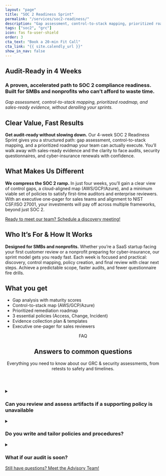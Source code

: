 ```yaml
---
layout: "page"
title: "SOC 2 Readiness Sprint"
permalink: "/services/soc2-readiness/"
description: "Gap assessment, control-to-stack mapping, prioritized roadmap, and sales-ready evidence—without derailing your sprints."
tags: ["soc2", "grc"]
icon: fas fa-user-shield
order: 3
cta_text: "Book a 20‑min Fit Call"
cta_link: "{{ site.calendly_url }}"
show_in_nav: false
---
```



## Audit-Ready in 4 Weeks


### A proven, accelerated path to SOC 2 compliance readiness. Built for SMBs and nonprofits who can’t afford to waste time.

*Gap assessment, control-to-stack mapping, prioritized roadmap, and sales-ready evidence, without derailing your sprints.*

## Clear Value, Fast Results
**Get audit-ready without slowing down.** Our 4-week SOC 2 Readiness Sprint gives you a structured path: gap assessment, control-to-stack mapping, and a prioritized roadmap your team can actually execute. You’ll walk away with sales-ready evidence and the clarity to face audits, security questionnaires, and cyber-insurance renewals with confidence.

## What Makes Us Different
**We compress the SOC 2 ramp.** In just four weeks, you’ll gain a clear view of control gaps, a cloud-aligned map (AWS/GCP/Azure), and a minimum viable set of policies to satisfy first-time auditors and enterprise reviewers. With an executive one-pager for sales teams and alignment to NIST CSF/ISO 27001, your investments will pay off across multiple frameworks, beyond just SOC 2.

<a class="btn-cta" href="{{ site.calendly_url }}">Ready to meet our team? Schedule a discovery meeting!</a>
 
## Who It’s For & How It Works
**Designed for SMBs and nonprofits.** Whether you’re a SaaS startup facing your first customer review or a nonprofit preparing for cyber-insurance, our sprint model gets you ready fast. Each week is focused and practical: discovery, control mapping, policy creation, and final review with clear next steps. Achieve a predictable scope, faster audits, and fewer questionnaire fire drills.

## What you get
- Gap analysis with maturity scores
- Control-to-stack map (AWS/GCP/Azure)  
- Prioritized remediation roadmap  
- 3 essential policies (Access, Change, Incident)  
- Evidence collection plan & templates  
- Executive one-pager for sales reviewers


<section id="faq" class="faq-section" aria-label="Frequently asked questions">
  <header class="faq-header container">
    <span class="badge">FAQ</span>
    <h2>Answers to common questions</h2>
    <p class="muted">Everything you need to know about our GRC & security assessments, from retests to safety and timelines.</p>
  </header>
  <div class="faq-grid container">
    <details class="faq-card" id="faq-1">
      <summary>
        <h3>Can you review and assess artifacts if a supporting policy is unavailable</h3>
        <div class="chev" aria-hidden="true"></div>
      </summary>
      <div class="answer">
        <p>Yes. We use your artifacts and any available documentation to draft business tailored language within your policy deliverables.</p>
      </div>
    </details>
    <details class="faq-card" id="faq-2">
      <summary>
        <h3>Do you write and tailor policies and procedures?</h3>
        <div class="chev" aria-hidden="true"></div>
      </summary>
      <div class="answer">
        <p>We create a pragmatic starter set and tailor to your environment based on your provided artifacts.</p>
      </div>
    </details>
    <details class="faq-card" id="faq-3">
      <summary>
        <h3>What if our audit is soon?</h3>
        <div class="chev" aria-hidden="true"></div>
      </summary>
      <div class="answer">
        <p>We prioritize scope to meet fixed dates, then expand post-audit.</p>
      </div>
    </details>
  </div>
  <footer class="faq-cta container">
    <a class="btn-cta" href="{{ site.calendly_url }}">Still have questions? Meet the Advisory Team!</a>
  </footer>
</section>
